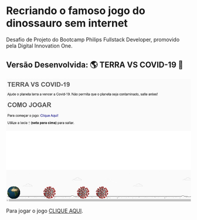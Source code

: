 # Recriando o famoso jogo do dinossauro sem internet
Desafio de Projeto do Bootcamp Philips Fullstack Developer, promovido pela Digital Innovation One.

## Versão Desenvolvida: 🌎 TERRA VS COVID-19 🦠

![Print do Jogo](./img/print-tela-jogo.jpg)


Para jogar o jogo [CLIQUE AQUI](https://ducrz.github.io/Bootcamp-Philips-Fullstack-Developer/desafio-de-projeto/jogo-do-dinossauro-sem-internet).

